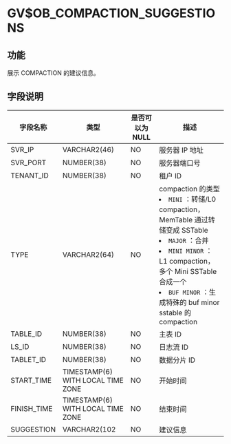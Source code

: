 # GV$OB_COMPACTION_SUGGESTIONS

## 功能

展示 COMPACTION 的建议信息。

## 字段说明

|    字段名称     |                类型                 | **是否可以为 NULL** |                                                                                                                                                                                                                  描述                                                                                                                                                                                                                  |
|-------------|-----------------------------------|----------------|--------------------------------------------------------------------------------------------------------------------------------------------------------------------------------------------------------------------------------------------------------------------------------------------------------------------------------------------------------------------------------------------------------------------------------------|
| SVR_IP      | VARCHAR2(46)                      | NO             | 服务器 IP 地址                                                                                                                                                                                                                                                                                                                                                                                                                            |
| SVR_PORT    | NUMBER(38)                        | NO             | 服务器端口号                                                                                                                                                                                                                                                                                                                                                                                                                               |
| TENANT_ID   | NUMBER(38)                        | NO             | 租户 ID                                                                                                                                                                                                                                                                                                                                                                                                                                |
| TYPE        | VARCHAR2(64)                      | NO             | compaction 的类型 <li> `MINI` ：转储/L0 compaction，MemTable 通过转储变成 SSTable   <li> `MAJOR` ：合并   <li> `MINI MINOR` ：L1 compaction，多个 Mini SSTable 合成一个   <li> `BUF MINOR` ：生成特殊的 buf minor sstable 的 compaction    |
| TABLE_ID    | NUMBER(38)                        | NO             | 主表 ID                                                                                                                                                                                                                                                                                                                                                                                                                                |
| LS_ID       | NUMBER(38)                        | NO             | 日志流 ID                                                                                                                                                                                                                                                                                                                                                                                                                               |
| TABLET_ID   | NUMBER(38)                        | NO             | 数据分片 ID                                                                                                                                                                                                                                                                                                                                                                                                                              |
| START_TIME  | TIMESTAMP(6) WITH LOCAL TIME ZONE | NO             | 开始时间                                                                                                                                                                                                                                                                                                                                                                                                                                 |
| FINISH_TIME | TIMESTAMP(6) WITH LOCAL TIME ZONE | NO             | 结束时间                                                                                                                                                                                                                                                                                                                                                                                                                                 |
| SUGGESTION  | VARCHAR2(102                      | NO             | 建议信息                                                                                                                                                                                                                                                                                                                                                                                                                                 |
